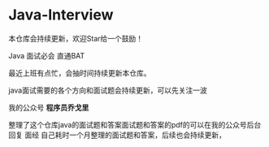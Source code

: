 # Java-Interview
本仓库会持续更新，欢迎Star给一个鼓励！

Java 面试必会 直通BAT

最近上班有点忙，会抽时间持续更新本仓库。

java面试需要的各个方向和面试题会持续更新，可以先关注一波

我的公众号 **程序员乔戈里**

整理了这个仓库java的面试题和答案面试题和答案的pdf的可以在我的公众号后台回复  面经  自己耗时一个月整理的面试题和答案，后续也会持续更新，



